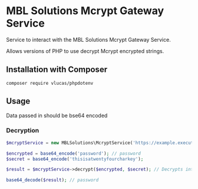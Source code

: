 # MBL Solutions Mcrypt Gateway Service

Service to interact with the MBL Solutions Mcrypt Gateway Service.

Allows versions of PHP to use decrypt Mcrypt encrypted strings.

## Installation with Composer

``` composer require vlucas/phpdotenv ```

## Usage

Data passed in should be bse64 encoded

### Decryption

```php
$mcryptService = new MBLSolutions\McryptService('https://example.execute-api.eu-west-1.amazonaws.com', 'production');

$encrypted = base64_encode('password'); // password
$secret = base64_encode('thisisatwentyfourcharkey');

$result = $mcryptService->decrypt($encrypted, $secret); // Decrypts into cGFzc3dvcmQ=

base64_decode($result); // password
```